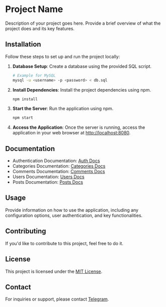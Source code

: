 # Project Name

Description of your project goes here. Provide a brief overview of what the project does and its key features.

## Installation

Follow these steps to set up and run the project locally:

1. **Database Setup**: Create a database using the provided SQL script.
    ```bash
    # Example for MySQL
    mysql -u <username> -p <password> < db.sql
    ```

2. **Install Dependencies**: Install the project dependencies using npm.
    ```bash
    npm install
    ```

3. **Start the Server**: Run the application using npm.
    ```bash
    npm start
    ```

4. **Access the Application**: Once the server is running, access the application in your web browser at [http://localhost:8080](http://localhost:8080).

## Documentation

- Authentication Documentation: [Auth Docs](./docs/Auth.md)
- Categories Documentation: [Categories Docs](./docs/Categories.md)
- Comments Documentation: [Comments Docs](./docs/Comments.md)
- Users Documentation: [Users Docs](./docs/Users.md)
- Posts Documentation: [Posts Docs](./docs/Posts.md)

## Usage

Provide information on how to use the application, including any configuration options, user authentication, and key functionalities.

## Contributing

If you'd like to contribute to this project, feel free to do it.

## License

This project is licensed under the [MIT License](LICENSE).

## Contact

For inquiries or support, please contact [Telegram](https://t.me/Raddzor).
